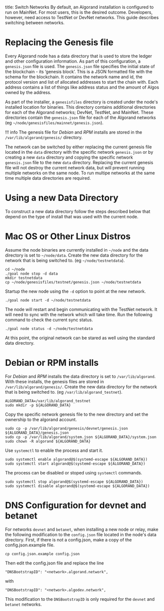 title: Switch Networks
By default, an Algorand installation is configured to run on MainNet. For most users, this is the desired outcome. Developers, however, need access to TestNet or DevNet networks. This guide describes switching between networks.

# Replacing the Genesis file
Every Algorand node has a data directory that is used to store the ledger and other configuration information. As part of this configuration, a `genesis.json` file is used. The `genesis.json` file specifies the initial state of the blockchain - its ‘genesis block’. This is a JSON formatted file with the schema for the blockchain. It contains the network name and id, the protocol version and list of allocated addresses to start the chain with. Each address contains a list of things like address status and the amount of Algos owned by the address.

As part of the installer, a `genesisfiles` directory is created under the node's installed location for binaries. This directory contains additional directories for each of the Algorand networks; DevNet, TestNet, and MainNet. These directories contain the `genesis.json` file for each of the Algorand networks (eg `~/node/genesisfiles/mainnet/genesis.json`). 

!!! info
    The genesis file for *Debian* and *RPM* installs are stored in the `/var/lib/algorand/genesis/` directory.

The network can be switched by either replacing the current genesis file located in the `data` directory with the specific network `genesis.json` or by creating a new `data` directory and copying the specific network `genesis.json` file to the new `data` directory. Replacing the current genesis file will not destroy the current network data, but will prevent running multiple networks on the same node. To run multipe networks at the same time multiple data directories are required.

# Using a new Data Directory
To construct a new data directory follow the steps described below that depend on the type of install that was used with the current node.

# Mac OS or Other Linux Distros
Assume the node binaries are currently installed in `~/node` and the data directory is set to `~/node/data`. Create the new data directory for the network that is being switched to. (eg `~/node/testnetdata`). 

```
cd ~/node
./goal node stop -d data
mkdir testnetdata 
cp ~/node/genesisfiles/testnet/genesis.json ~/node/testnetdata
```
Startup the new node using the `-d` option to point at the new network.

```
./goal node start -d ~/node/testnetdata
```

The node will restart and begin communicating with the TestNet network. It will need to sync with the network which will take time. Run the following command to check the current sync status.

```
./goal node status -d ~/node/testnetdata
```

At this point, the original network can be stared as well using the standard data directory.

# Debian or RPM installs
For *Debian* and *RPM* installs the data directory is set to `/var/lib/algorand`. With these installs, the genesis files are stored in `/var/lib/algorand/genesis/`. Create the new data directory for the network that is being switched to. (eg `/var/lib/algorand_testnet`). 

```
ALGORAND_DATA=/var/lib/algorand_testnet
sudo mkdir -p ${ALGORAND_DATA}
```
Copy the specific network genesis file to the new directory and set the ownership to the algorand account.

```
sudo cp -p /var/lib/algorand/genesis/devnet/genesis.json ${ALGORAND_DATA}/genesis.json
sudo cp -p /var/lib/algorand/system.json ${ALGORAND_DATA}/system.json
sudo chown -R algorand ${ALGORAND_DATA}
```

Use `systemctl` to enable the process and start it.

```
sudo systemctl enable algorand@$(systemd-escape ${ALGORAND_DATA})
sudo systemctl start algorand@$(systemd-escape ${ALGORAND_DATA})
```
The process can be disabled or stoped using `systemctl` commands.

```
sudo systemctl stop algorand@$(systemd-escape ${ALGORAND_DATA})
sudo systemctl disable algorand@$(systemd-escape ${ALGORAND_DATA})
```

# DNS Configuration for devnet and betanet
For networks `devnet` and `betanet`, when installing a new node or relay, make the following modification to the `config.json` file located in the node's data directory. 
First, if there is not a config.json, make a copy of the config.json.example file.  
```
cp config.json.example config.json
```
Then edit the config.json file and replace the line
``` 
"DNSBootstrapID": "<network>.algorand.network",
```
with 
``` 
"DNSBootstrapID": "<network>.algodev.network",
```
This modification to the `DNSBootstrapID` is only required for the `devnet` and `betanet` networks.
